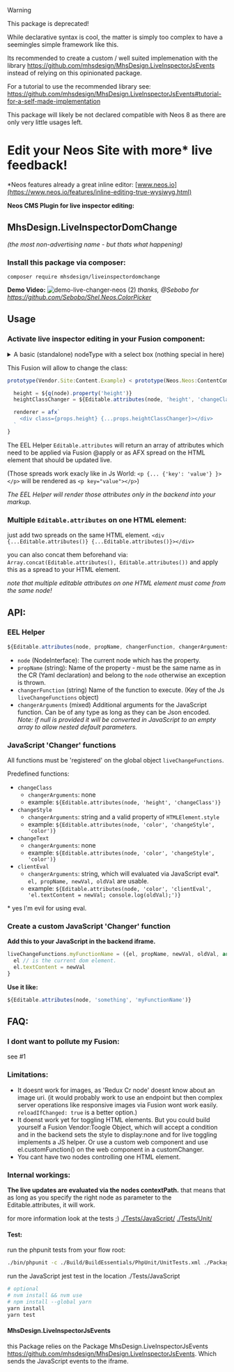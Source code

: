 > [!WARNING]  
> This package is deprecated!
> 
> While declarative syntax is cool, the matter is simply too complex to have a seemingles simple framework like this.
>
> Its recommended to create a custom / well suited implemenation with the library https://github.com/mhsdesign/MhsDesign.LiveInspectorJsEvents
> instead of relying on this opinionated package.
>
> For a tutorial to use the recommended library see:
> https://github.com/mhsdesign/MhsDesign.LiveInspectorJsEvents#tutorial-for-a-self-made-implementation
>
> This package will likely be not declared compatible with Neos 8 as there are only very little usages left.

# Edit your Neos Site with more* live feedback!
*Neos features already a great inline editor: [www.neos.io](https://www.neos.io/features/inline-editing-true-wysiwyg.html)

**Neos CMS Plugin for live inspector editing:**
## MhsDesign.LiveInspectorDomChange
*(the most non-advertising name - but thats what happening)*

### Install this package via composer:
```
composer require mhsdesign/liveinspectordomchange
```
**Demo Video:**
![demo-live-changer-neos (2)](https://user-images.githubusercontent.com/85400359/132108191-da689307-818f-445a-b545-b0f3041a7b99.gif)
*thanks, @Sebobo for https://github.com/Sebobo/Shel.Neos.ColorPicker*

## Usage
### Activate live inspector editing in your Fusion component:

<details>
<summary>A basic (standalone) nodeType with a select box (nothing special in here)</summary>
<p>

```yaml
'Vendor.Site:Content.Example':
  superTypes:
    'Neos.Neos:Content': true
  ui:
    icon: 'icon-internet-explorer'
    label: 'Example'
    # this will remove the Neos not inline editable overlay.
    inlineEditable: true
    inspector:
    groups:
      settings:
      label: 'Settings'
  properties:
    height:
    type: string
    ui:
      # not need to explicitly state it since its the default:
      # reloadIfChanged: false
      label: 'Height'
      inspector:
      group: settings
      editor: 'Neos.Neos/Inspector/Editors/SelectBoxEditor'
      editorOptions:
        allowEmpty: true
        values:
          # your css classes as key.
          height-sm:
            label: 'Small'
          height-md:
            label: 'Medium'
          height-lg:
            label: 'Large'
```
</p>
</details>

This Fusion will allow to change the class:
```ts
prototype(Vendor.Site:Content.Example) < prototype(Neos.Neos:ContentComponent) {

  height = ${q(node).property('height')}
  heightClassChanger = ${Editable.attributes(node, 'height', 'changeClass')}

  renderer = afx`
    <div class={props.height} {...props.heightClassChanger}></div>
  `
}
```

The EEL Helper `Editable.attributes` will return an array of attributes which need to be applied via Fusion @apply or as AFX spread on the HTML element that should be updated live.

(Those spreads work exacly like in Js World: `<p {... {'key': 'value'} }></p>` will be rendered as `<p key="value"></p>`)

*The EEL Helper will render those attributes only in the backend into your markup.*

### Multiple `Editable.attributes` on one HTML element:
just add two spreads on the same HTML element.
`<div {...Editable.attributes()} {...Editable.attributes()}></div>`

you can also concat them beforehand via:
`Array.concat(Editable.attributes(), Editable.attributes())`
and apply this as a spread to your HTML element.

*note that multiple editable attributes on one HTML element must come from the same node!*

## API:

### EEL Helper
```js
${Editable.attributes(node, propName, changerFunction, changerArguments=null)}
```
- `node` (NodeInterface):     The current node which has the property.
- `propName` (string):      Name of the property - must be the same name as in the CR (Yaml declaration) and belong to the `node` otherwise an exception is thrown.
- `changerFunction` (string)  Name of the function to execute. (Key of the Js `liveChangeFunctions` object)
- `changerArguments` (mixed)  Additional arguments for the JavaScript function. Can be of any type as long as they can be Json encoded. *Note: if null is provided it will be converted in JavaScript to an empty array to allow nested default parameters.*

### JavaScript 'Changer' functions

All functions must be 'registered' on the global object `liveChangeFunctions`.

Predefined functions:
- `changeClass`
    - `changerArguments`: none
    - example: `${Editable.attributes(node, 'height', 'changeClass')}`
- `changeStyle`
    - `changerArguments`: string and a valid property of `HTMLElement.style`
    - example: `${Editable.attributes(node, 'color', 'changeStyle', 'color')}`
- `changeText`
    - `changerArguments`: none
    - example: `${Editable.attributes(node, 'color', 'changeStyle', 'color')}`
- `clientEval`
    - `changerArguments`: string, which will evaluated via JavaScript eval*. `el, propName, newVal, oldVal` are usable.
    - example: `${Editable.attributes(node, 'color', 'clientEval', 'el.textContent = newVal; console.log(oldVal);')}`

\* yes I'm evil for using eval.

### Create a custom JavaScript 'Changer' function

**Add this to your JavaScript in the backend iframe.**
```js
liveChangeFunctions.myFunctionName = ({el, propName, newVal, oldVal, arguments}) => {
  el // is the current dom element.
  el.textContent = newVal
}
```
**Use it like:**
```js
${Editable.attributes(node, 'something', 'myFunctionName')}
```

## FAQ:

### I dont want to pollute my Fusion:
see #1

### Limitations:

* It doesnt work for images, as 'Redux Cr node' doesnt know about an image uri. (it would probably work to use an endpoint but then complex server operations like responsive images via Fusion wont work easily. `reloadIfChanged: true` is a better option.)
* It doenst work yet for toggling HTML elements. But you could build yourself a Fusion Vendor:Toogle Object, which will accept a condition and in the backend sets the style to display:none and for live toggling implements a JS helper. Or use a custom web component and use el.customFunction() on the web component in a customChanger.
* You cant have two nodes controlling one HTML element.

### Internal workings:

**The live updates are evaluated via the nodes contextPath.**
that means that as long as you specify the right node as parameter to the Editable.attributes, it will work.

for more information look at the tests ;)
[./Tests/JavaScript/](./Tests/JavaScript/)
[./Tests/Unit/](./Tests/Unit/)

#### Test:

run the phpunit tests from your flow root:

```sh
./bin/phpunit -c ./Build/BuildEssentials/PhpUnit/UnitTests.xml ./Packages/Application/MhsDesign.LiveInspectorDomChange/Tests
```

run the JavaScript jest test in the location ./Tests/JavaScript
```sh
# optional
# nvm install && nvm use
# npm install --global yarn
yarn install
yarn test
```

#### MhsDesign.LiveInspectorJsEvents
this Package relies on the Package MhsDesign.LiveInspectorJsEvents https://github.com/mhsdesign/MhsDesign.LiveInspectorJsEvents. Which sends the JavaScript events to the iframe.
